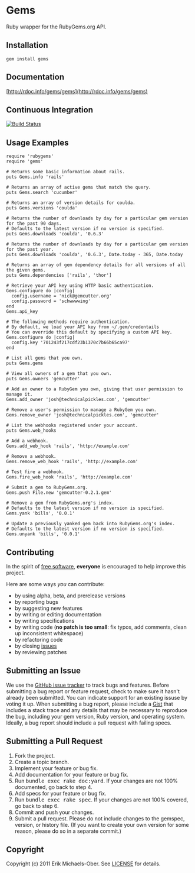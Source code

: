 Gems
====
Ruby wrapper for the RubyGems.org API.

Installation
------------
    gem install gems

Documentation
-------------
[http://rdoc.info/gems/gems](http://rdoc.info/gems/gems)

Continuous Integration
----------------------
[![Build Status](http://travis-ci.org/sferik/gems.png)](http://travis-ci.org/sferik/gems)

Usage Examples
--------------
    require 'rubygems'
    require 'gems'

    # Returns some basic information about rails.
    puts Gems.info 'rails'

    # Returns an array of active gems that match the query.
    puts Gems.search 'cucumber'

    # Returns an array of version details for coulda.
    puts Gems.versions 'coulda'

    # Returns the number of downloads by day for a particular gem version for the past 90 days.
    # Defaults to the latest version if no version is specified.
    puts Gems.downloads 'coulda', '0.6.3'

    # Returns the number of downloads by day for a particular gem version for the past year.
    puts Gems.downloads 'coulda', '0.6.3', Date.today - 365, Date.today

    # Returns an array of gem dependency details for all versions of all the given gems.
    puts Gems.dependencies ['rails', 'thor']

    # Retrieve your API key using HTTP basic authentication.
    Gems.configure do |config|
      config.username = 'nick@gemcutter.org'
      config.password = 'schwwwwing'
    end
    Gems.api_key

    # The following methods require authentication.
    # By default, we load your API key from ~/.gem/credentails
    # You can override this default by specifying a custom API key.
    Gems.configure do |config|
      config.key '701243f217cdf23b1370c7b66b65ca97'
    end

    # List all gems that you own.
    puts Gems.gems

    # View all owners of a gem that you own.
    puts Gems.owners 'gemcutter'

    # Add an owner to a RubyGem you own, giving that user permission to manage it.
    Gems.add_owner 'josh@technicalpickles.com', 'gemcutter'

    # Remove a user's permission to manage a RubyGem you own.
    Gems.remove_owner 'josh@technicalpickles.com', 'gemcutter'

    # List the webhooks registered under your account.
    puts Gems.web_hooks

    # Add a webhook.
    Gems.add_web_hook 'rails', 'http://example.com'

    # Remove a webhook.
    Gems.remove_web_hook 'rails', 'http://example.com'

    # Test fire a webhook.
    Gems.fire_web_hook 'rails', 'http://example.com'

    # Submit a gem to RubyGems.org.
    Gems.push File.new 'gemcutter-0.2.1.gem'

    # Remove a gem from RubyGems.org's index.
    # Defaults to the latest version if no version is specified.
    Gems.yank 'bills', '0.0.1'

    # Update a previously yanked gem back into RubyGems.org's index.
    # Defaults to the latest version if no version is specified.
    Gems.unyank 'bills', '0.0.1'

Contributing
------------
In the spirit of [free software](http://www.fsf.org/licensing/essays/free-sw.html), **everyone** is encouraged to help improve this project.

Here are some ways *you* can contribute:

* by using alpha, beta, and prerelease versions
* by reporting bugs
* by suggesting new features
* by writing or editing documentation
* by writing specifications
* by writing code (**no patch is too small**: fix typos, add comments, clean up inconsistent whitespace)
* by refactoring code
* by closing [issues](https://github.com/sferik/gems/issues)
* by reviewing patches

Submitting an Issue
-------------------
We use the [GitHub issue tracker](https://github.com/sferik/gems/issues) to track bugs and
features. Before submitting a bug report or feature request, check to make sure it hasn't already
been submitted. You can indicate support for an existing issuse by voting it up. When submitting a
bug report, please include a [Gist](https://gist.github.com/) that includes a stack trace and any
details that may be necessary to reproduce the bug, including your gem version, Ruby version, and
operating system. Ideally, a bug report should include a pull request with failing specs.

Submitting a Pull Request
-------------------------
1. Fork the project.
2. Create a topic branch.
3. Implement your feature or bug fix.
4. Add documentation for your feature or bug fix.
5. Run <tt>bundle exec rake doc:yard</tt>. If your changes are not 100% documented, go back to step 4.
6. Add specs for your feature or bug fix.
7. Run <tt>bundle exec rake spec</tt>. If your changes are not 100% covered, go back to step 6.
8. Commit and push your changes.
9. Submit a pull request. Please do not include changes to the gemspec, version, or history file. (If you want to create your own version for some reason, please do so in a separate commit.)

Copyright
---------
Copyright (c) 2011 Erik Michaels-Ober.
See [LICENSE](https://github.com/sferik/gems/blob/master/LICENSE.md) for details.
